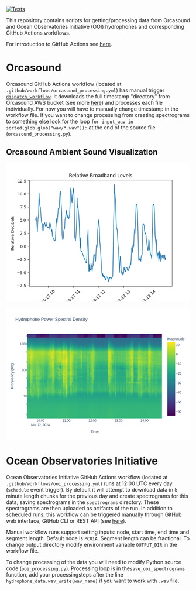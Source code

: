 [![Tests](https://github.com/orcasound/orca-action-workflow/actions/workflows/tests.yml/badge.svg)](https://github.com/orcasound/orca-action-workflow/actions/workflows/tests.yml)

This repository contains scripts for getting/processing data from Orcasound and Ocean Observatories Initiative (OOI) hydrophones and corresponding GitHub Actions workflows.

For introduction to GitHub Actions see [here](https://docs.github.com/en/actions/learn-github-actions/introduction-to-github-actions).

# Orcasound

Orcasound GitHub Actions workflow (located at `.github/workflows/orcasound_processing.yml`) has manual trigger [`dispatch_workflow`](https://docs.github.com/en/actions/managing-workflow-runs/manually-running-a-workflow). It downloads the full timestamp "directory" from Orcasound AWS bucket (see more [here](https://github.com/orcasound/orcadata/blob/master/access.md)) and processes each file individually. For now you will have to manually change timestamp in the workflow file. If you want to change processing from creating spectrograms to something else look for the loop `for input_wav in sorted(glob.glob("wav/*.wav")):` at the end of the source file (`orcasound_processing.py`).

## Orcasound Ambient Sound Visualization


![](img/broadband.png)


![](img/psd.png)

# Ocean Observatories Initiative

Ocean Observatories Initiative GitHub Actions workflow (located at `.github/workflows/ooi_processing.yml`) runs at 12:00 UTC every day (`schedule` event trigger). By default it will attempt to download data in 5 minute length chunks for the previous day and create spectrograms for this data, saving spectrograms in the `spectrograms` directory. These spectrograms are then uploaded as artifacts of the run. In addition to scheduled runs, this workflow can be triggered manually through GitHub web interface, GitHub CLI or REST API (see [here](https://docs.github.com/en/actions/managing-workflow-runs/manually-running-a-workflow)).

Manual workflow runs support setting inputs: node, start time, end time and segment length. Default node is `PC01A`. Segment length can be fractional. To change output directory modify environment variable `OUTPUT_DIR` in the workflow file.

To change processing of the data you will need to modify Python source code (`ooi_processing.py`). Processing loop is in the`save_ooi_spectrograms` function, add your processingsteps after the line `hydrophone_data.wav_write(wav_name)` if you want to work with `.wav` file.
